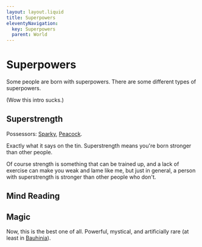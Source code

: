 ```yaml
---
layout: layout.liquid
title: Superpowers
eleventyNavigation:
  key: Superpowers
  parent: World
---
```


# Superpowers

Some people are born with superpowers. There are some different types of superpowers.

(Wow this intro sucks.)

## Superstrength

Possessors: [Sparky](/characters/sparky/), [Peacock](/characters/peacock/).

Exactly what it says on the tin. Superstrength means you're born stronger than other people.

Of course strength is something that can be trained up, and a lack of exercise can make you weak and lame like me, but just in general, a person with superstrength is stronger than other people who don't.

## Mind Reading

## Magic

Now, this is the best one of all. Powerful, mystical, and artificially rare (at least in [Bauhinia](/world/bauhinia/)).
